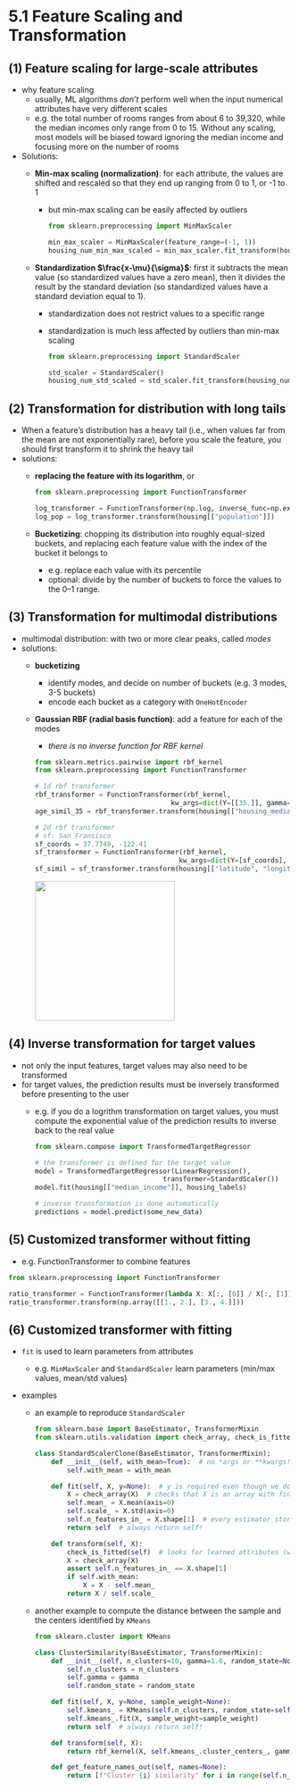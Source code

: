 # 5.1 Feature Scaling and Transformation

## (1) Feature scaling for large-scale attributes

- why feature scaling
  - usually, ML algorithms _don’t_ perform well when the input numerical attributes have very different scales
  - e.g. the total number of rooms ranges from about 6 to 39,320, while the median incomes only range from 0 to 15. Without any scaling, most models will be biased toward ignoring the median income and focusing more on the number of rooms
- Solutions:
  - __Min-max scaling (normalization)__: for each attribute, the values are shifted and rescaled so that they end up ranging from 0 to 1, or -1 to 1
    - but min-max scaling can be easily affected by outliers

        ```python
        from sklearn.preprocessing import MinMaxScaler

        min_max_scaler = MinMaxScaler(feature_range=(-1, 1))
        housing_num_min_max_scaled = min_max_scaler.fit_transform(housing_num)
        ```

  - __Standardization $\frac{x-\mu}{\sigma}$__: first it subtracts the mean value (so standardized values have a zero mean), then it divides the result by the standard deviation (so standardized values have a standard deviation equal to 1).
    - standardization does not restrict values to a specific range
    - standardization is much less affected by outliers than min-max scaling

        ```python
        from sklearn.preprocessing import StandardScaler

        std_scaler = StandardScaler()
        housing_num_std_scaled = std_scaler.fit_transform(housing_num)
        ```

## (2) Transformation for distribution with long tails

- When a feature’s distribution has a heavy tail (i.e., when values far from the mean are not exponentially rare), before you scale the feature, you should first transform it to shrink the heavy tail
- solutions:
  - __replacing the feature with its logarithm__, or

    ```python
    from sklearn.preprocessing import FunctionTransformer

    log_transformer = FunctionTransformer(np.log, inverse_func=np.exp)
    log_pop = log_transformer.transform(housing[["population"]])
    ```

  - __Bucketizing__: chopping its distribution into roughly equal-sized buckets, and replacing each feature value with the index of the bucket it belongs to
    - e.g. replace each value with its percentile
    - optional: divide by the number of buckets to force the values to the 0–1 range.

## (3) Transformation for multimodal distributions

- multimodal distribution: with two or more clear peaks, called _modes_
- solutions:
  - __bucketizing__
    - identify modes, and decide on number of buckets (e.g. 3 modes, 3-5 buckets)
    - encode each bucket as a category with `OneHotEncoder`
  - __Gaussian RBF (radial basis function)__: add a feature for each of the modes
    - _there is no inverse function for RBF kernel_

    ```python
    from sklearn.metrics.pairwise import rbf_kernel
    from sklearn.preprocessing import FunctionTransformer

    # 1d rbf transformer
    rbf_transformer = FunctionTransformer(rbf_kernel,
                                      kw_args=dict(Y=[[35.]], gamma=0.1))
    age_simil_35 = rbf_transformer.transform(housing[["housing_median_age"]])

    # 2d rbf transformer
    # sf: San Fransisco
    sf_coords = 37.7749, -122.41
    sf_transformer = FunctionTransformer(rbf_kernel,
                                        kw_args=dict(Y=[sf_coords], gamma=0.1))
    sf_simil = sf_transformer.transform(housing[["latitude", "longitude"]])
    ```

    <img width="250px" src="/books/Hands-On%20ML/rbf_eg.png"/>

## (4) Inverse transformation for target values

- not only the input features,  target values may also need to be transformed
- for target values, the prediction results must be inversely transformed before presenting to the user
  - e.g. if you do a logrithm transformation on target values, you must compute the exponential value of the prediction results to inverse back to the real value

    ```python
    from sklearn.compose import TransformedTargetRegressor

    # the transformer is defined for the target value
    model = TransformedTargetRegressor(LinearRegression(),
                                    transformer=StandardScaler())
    model.fit(housing[["median_income"]], housing_labels)

    # inverse transformation is done automatically
    predictions = model.predict(some_new_data)
    ```

## (5) Customized transformer without fitting

- e.g. FunctionTransformer to combine features

```python
from sklearn.preprocessing import FunctionTransformer

ratio_transformer = FunctionTransformer(lambda X: X[:, [0]] / X[:, [1]])
ratio_transformer.transform(np.array([[1., 2.], [3., 4.]]))
```

## (6) Customized transformer with fitting

- `fit` is used to learn parameters from attributes
  - e.g. `MinMaxScaler` and `StandardScaler` learn parameters (min/max values, mean/std values)

- examples

  - an example to reproduce `StandardScaler`

    ```python
    from sklearn.base import BaseEstimator, TransformerMixin
    from sklearn.utils.validation import check_array, check_is_fitted

    class StandardScalerClone(BaseEstimator, TransformerMixin):
        def __init__(self, with_mean=True):  # no *args or **kwargs!
            self.with_mean = with_mean

        def fit(self, X, y=None):  # y is required even though we don't use it
            X = check_array(X)  # checks that X is an array with finite float values
            self.mean_ = X.mean(axis=0)
            self.scale_ = X.std(axis=0)
            self.n_features_in_ = X.shape[1]  # every estimator stores this in fit()
            return self  # always return self!

        def transform(self, X):
            check_is_fitted(self)  # looks for learned attributes (with trailing _)
            X = check_array(X)
            assert self.n_features_in_ == X.shape[1]
            if self.with_mean:
                X = X - self.mean_
            return X / self.scale_
    ```

  - another example to compute the distance between the sample and the centers identified by `KMeans`

    ```python
    from sklearn.cluster import KMeans

    class ClusterSimilarity(BaseEstimator, TransformerMixin):
        def __init__(self, n_clusters=10, gamma=1.0, random_state=None):
            self.n_clusters = n_clusters
            self.gamma = gamma
            self.random_state = random_state

        def fit(self, X, y=None, sample_weight=None):
            self.kmeans_ = KMeans(self.n_clusters, random_state=self.random_state)
            self.kmeans_.fit(X, sample_weight=sample_weight)
            return self  # always return self!

        def transform(self, X):
            return rbf_kernel(X, self.kmeans_.cluster_centers_, gamma=self.gamma)

        def get_feature_names_out(self, names=None):
            return [f"Cluster {i} similarity" for i in range(self.n_clusters)]
    ```
